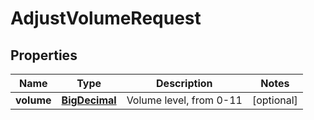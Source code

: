 # AdjustVolumeRequest

## Properties
Name | Type | Description | Notes
------------ | ------------- | ------------- | -------------
**volume** | [**BigDecimal**](BigDecimal.md) | Volume level, from 0-11 |  [optional]
